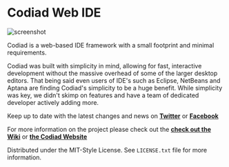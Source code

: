 # Codiad Web IDE

![screenshot](https://www.bypeople.com/wp-content/uploads/2015/01/codiad-open-source-web-based-ide.png)

Codiad is a web-based IDE framework with a small footprint and minimal requirements. 

Codiad was built with simplicity in mind, allowing for fast, interactive development without the massive overhead of some of the larger desktop editors. That being said even users of IDE's such as Eclipse, NetBeans and Aptana are finding Codiad's simplicity to be a huge benefit. While simplicity was key, we didn't skimp on features and have a team of dedicated developer actively adding more.

Keep up to date with the latest changes and news on **[Twitter](http://twitter.com/codiadide)** or **[Facebook](http://www.facebook.com/Codiad)**

For more information on the project please check out the **[check out the Wiki](https://github.com/Codiad/Codiad/wiki)** or **[the Codiad Website](http://www.codiad.com)**

Distributed under the MIT-Style License. See `LICENSE.txt` file for more information.
